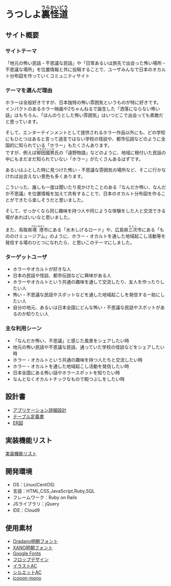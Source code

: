 # うつしよ<ruby>裏怪道<rp>（</rp><rt>うらかいどう</rt><rp>）</rp></ruby>

## サイト概要
### サイトテーマ
「地元の怖い民話・不思議な民話」や「日常あるいは旅先で出会った怖い場所・不思議な場所」を位置情報と共に投稿することで、ユーザみんなで日本のオカルト分布図を作っていくコミュニティサイト

### テーマを選んだ理由
ホラーは全般好きですが、日本独特の怖い雰囲気というものが特に好きです。<br>
インパクトのあるホラー映画や2ちゃんねるで誕生した「洒落にならない怖い話」はもちろん、「ほんのりとした怖い雰囲気」はいつどこで出会っても素敵だと思っています。

そして、エンターテインメントとして提供されるホラー作品以外にも、どの学校にもひとつはあると言って過言ではない学校の怪談や、都市伝説などのように全国的に知られている「ホラー」もたくさんあります。<br>
ですが、例えば<ruby>柳田國男<rp>（</rp><rt>やなぎだくにお</rt><rp>）</rp></ruby>氏の「遠野物語」などのように、地域に根付いた民話の中にもまだまだ知られていない「ホラー」がたくさんあるはずです。

あるいはふとした時に見つけた怖い・不思議な雰囲気の場所など、そこに行かなければ出会えない景色も多くあります。

こういった、誰しも一度は聞いたり見かけたことのある『なんだか怖い、なんだか不思議』を位置情報を加えて共有することで、日本のオカルト分布図を作ることができたら楽しそうだと思いました。

そして、せっかくなら同じ趣味を持つ人や同じような体験をした人と交流できる場があればいいなと思いました。

また、鳥取県<ruby>境港<rp>（</rp><rt>さかいみなと</rt><rp>）</rp></ruby>市にある「水木しげるロード」や、広島県<ruby>三次<rp>（</rp><rt>みよし</rt><rp>）</rp></ruby>市にある「もののけミュージアム」のように、ホラー・オカルトを通した地域起こし活動等を発信する場のひとつになれたら、と思いこのテーマにしました。

### ターゲットユーザ
- ホラーやオカルトが好きな人
- 日本の民話や怪談、都市伝説などに興味がある人
- ホラーやオカルトという共通の趣味を通して交流したり、友人を作ったりしたい人
- 怖い・不思議な民話やスポットなどを通した地域起こしを発信する一助にしたい人
- 自分の地元、あるいは日本全国にどんな怖い・不思議な民話やスポットがあるのか知りたい人

### 主な利用シーン
- 「なんだか怖い、不思議」と感じた風景をシェアしたい時
- 地元の怖い民話や不思議な民話、通っていた学校の怪談などをシェアしたい時
- ホラー・オカルトという共通の趣味を持つ人たちと交流したい時
- ホラー・オカルトを通した地域起こし活動を発信したい時
- 日本全国にある怖い話やホラースポットを知りたい時
- なんとなくオカルトチックなもので暇つぶしをしたい時

## 設計書
- [アプリケーション詳細設計](https://docs.google.com/spreadsheets/d/1d5WV6LkvmYznnB_LUGc3U9Cj9t3hMjd5p5pZ_TMT-IA/edit?usp=sharing)
- [テーブル定義書](https://docs.google.com/spreadsheets/d/1GIlKAt8uKwi_2IF3gHBWAAfWjOZuyqjn5tm48hLzGQ0/edit#gid=1243549839)
- [ER図](https://drive.google.com/file/d/1jRvbxTwfOhA_3jzR1WpxwGA7c_sUNVeD/view?usp=sharing)

## 実装機能リスト
[実装機能リスト](https://docs.google.com/spreadsheets/d/1IQtYjrcAJMfpGHiheaRgTSO40gS0S5aCTOjJQTZYRu0/edit?usp=sharing)

## 開発環境
- OS：Linux(CentOS)
- 言語：HTML,CSS,JavaScript,Ruby,SQL
- フレームワーク：Ruby on Rails
- JSライブラリ：jQuery
- IDE：Cloud9

## 使用素材
- [Oradano明朝フォント](https://www.asahi-net.or.jp/~sd5a-ucd/freefonts/Oradano-Mincho/)
- [XANO明朝フォント](https://www.asahi-net.or.jp/~sd5a-ucd/freefonts/XANO-mincho/)
- [Google Fonts](https://fonts.google.com/)
- [フロップデザイン](https://www.flopdesign.com/)
- [イラストAC](https://www.ac-illust.com/)
- [シルエットAC](https://www.silhouette-ac.com/)
- [icooon-mono](https://icooon-mono.com/)